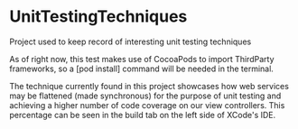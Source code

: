 # UnitTestingTechniques
Project used to keep record of interesting unit testing techniques 

As of right now, this test makes use of CocoaPods to import ThirdParty frameworks, so a [pod install] command will be needed in the terminal.

  The technique currently found in this project showcases how web services may be flattened (made synchronous) for the purpose of unit testing and achieving a higher number of code coverage on our view controllers. This percentage can be seen in the build tab on the left side of XCode's IDE. 
